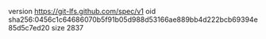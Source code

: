 version https://git-lfs.github.com/spec/v1
oid sha256:0456c1c64686070b5f91b05d988d53166ae889bb4d222bcb69394e85d5c7ed20
size 2837
